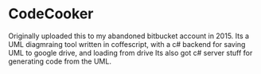 # CodeCooker

Originally uploaded this to my abandoned bitbucket account in 2015. 
Its a UML diagmraing tool written in coffescript, with a c# backend for saving UML to google drive, and loading from drive
Its also got c# server stuff for generating code from the UML. 